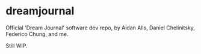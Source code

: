 # dreamjournal

Official 'Dream Journal' software dev repo, by Aidan Alls, Daniel Chelinitsky, Federico Chung, and me.

Still WIP. 

